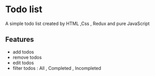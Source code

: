 # Todo list
A simple todo list created by HTML ,Css , Redux and pure JavaScript
## Features
- add todos
-  remove todos
-  edit todos
- filter todos :
   All
 , Completed
 , Incompleted
